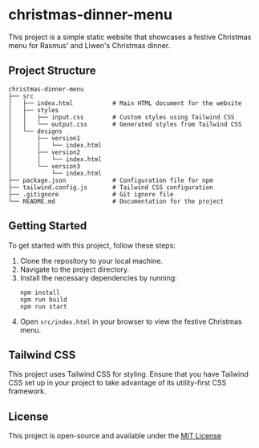 # christmas-dinner-menu

This project is a simple static website that showcases a festive Christmas menu for Rasmus' and Liwen's Christmas dinner.

## Project Structure

```
christmas-dinner-menu
├── src
│   ├── index.html           # Main HTML document for the website
│   ├── styles
│   │   ├── input.css        # Custom styles using Tailwind CSS
│   │   └── output.css       # Generated styles from Tailwind CSS
│   └── designs
│       ├── version1
│       │   └── index.html
│       ├── version2
│       │   └── index.html
│       └── version3
│           └── index.html
├── package.json             # Configuration file for npm
├── tailwind.config.js       # Tailwind CSS configuration
├── .gitignore               # Git ignore file
└── README.md                # Documentation for the project
```

## Getting Started

To get started with this project, follow these steps:

1. Clone the repository to your local machine.
2. Navigate to the project directory.
3. Install the necessary dependencies by running:
   ```
   npm install
   npm run build
   npm run start
   ```
4. Open `src/index.html` in your browser to view the festive Christmas menu.

## Tailwind CSS

This project uses Tailwind CSS for styling. Ensure that you have Tailwind CSS set up in your project to take advantage of its utility-first CSS framework.

## License

This project is open-source and available under the [MIT License](LICENSE)